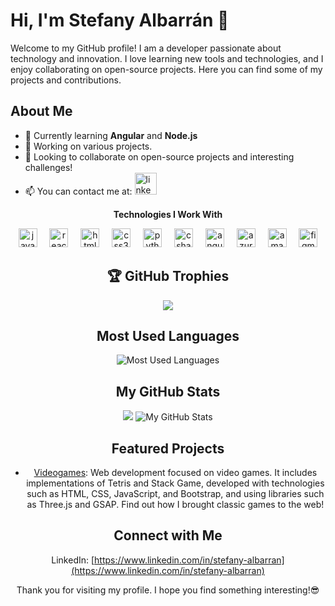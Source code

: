 # Hi, I'm Stefany Albarrán 👋

Welcome to my GitHub profile! I am a developer passionate about technology and innovation. I love learning new tools and technologies, and I enjoy collaborating on open-source projects. Here you can find some of my projects and contributions.

## About Me

- 🌱 Currently learning **Angular** and **Node.js**
- 🔭 Working on various projects.
- 👯 Looking to collaborate on open-source projects and interesting challenges!
- 📫 You can contact me at: <a href="https://www.linkedin.com/in/stefany-albarran" target="_blank">
  <img src="https://img.shields.io/static/v1?message=LinkedIn&logo=linkedin&label=&color=0077B5&logoColor=white&labelColor=&style=for-the-badge" height="35" alt="linkedin logo" />
</a>

  <div align="center">

 <b>Technologies I Work With</b>
<div align="center">
  <img src="https://cdn.jsdelivr.net/gh/devicons/devicon/icons/javascript/javascript-original.svg" height="30" alt="javascript logo"  />
  <img width="12" />
  <img src="https://cdn.jsdelivr.net/gh/devicons/devicon/icons/react/react-original.svg" height="30" alt="react logo"  />
  <img width="12" />
  <img src="https://cdn.jsdelivr.net/gh/devicons/devicon/icons/html5/html5-original.svg" height="30" alt="html5 logo"  />
  <img width="12" />
  <img src="https://cdn.jsdelivr.net/gh/devicons/devicon/icons/css3/css3-original.svg" height="30" alt="css3 logo"  />
  <img width="12" />
  <img src="https://cdn.jsdelivr.net/gh/devicons/devicon/icons/python/python-original.svg" height="30" alt="python logo"  />
  <img width="12" />
  <img src="https://cdn.jsdelivr.net/gh/devicons/devicon/icons/csharp/csharp-original.svg" height="30" alt="csharp logo"  />
  <img width="12" />
  <img src="https://cdn.jsdelivr.net/gh/devicons/devicon/icons/angularjs/angularjs-original.svg" height="30" alt="angularjs logo"  />
  <img width="12" />
  <img src="https://cdn.simpleicons.org/microsoftazure/0078D4" height="30" alt="azure logo"  />
  <img width="12" />
  <img src="https://skillicons.dev/icons?i=aws" height="30" alt="amazonwebservices logo"  />
  <img width="12" />
  <img src="https://cdn.simpleicons.org/figma/F24E1E" height="30" alt="figma logo"  />
</div>
  
## 🏆 GitHub Trophies
![](https://github-profile-trophy.vercel.app/?username=stephaniealbarran&theme=radical&no-frame=false&no-bg=true&margin-w=4)

## Most Used Languages

![Most Used Languages](https://github-readme-stats.vercel.app/api/top-langs/?username=stephaniealbarran&layout=compact&theme=radical)
## My GitHub Stats
![](https://github-readme-streak-stats.herokuapp.com/?user=stephaniealbarran&theme=dark&hide_border=false)
![My GitHub Stats](https://github-readme-stats.vercel.app/api?username=stephaniealbarran&show_icons=true&theme=gruvbox)

## Featured Projects

- [Videogames](https://github.com/stephaniealbarran/Videogame-web): Web development focused on video games. It includes implementations of Tetris and Stack Game, developed with technologies such as HTML, CSS, JavaScript, and Bootstrap, and using libraries such as Three.js and GSAP. Find out how I brought classic games to the web!

## Connect with Me

LinkedIn: [https://www.linkedin.com/in/stefany-albarran](https://www.linkedin.com/in/stefany-albarran)

Thank you for visiting my profile. I hope you find something interesting!😎

</div>
